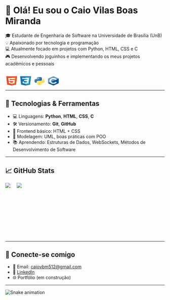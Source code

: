 # 👋 Olá! Eu sou o Caio Vilas Boas Miranda

🎓 Estudante de Engenharia de Software na Universidade de Brasília (UnB)  
💡 Apaixonado por tecnologia e programação  
💻 Atualmente focado em projetos com Python, HTML, CSS e C  
🎮 Desenvolvendo joguinhos e implementando os meus projetos acadêmicos e pessoais


<div style="display: inline_block"><br>

  <img align="center" alt="Caio-HTML" height="30" width="40" src="https://raw.githubusercontent.com/devicons/devicon/master/icons/html5/html5-original.svg">
  <img align="center" alt="Caio-CSS" height="30" width="40" src="https://raw.githubusercontent.com/devicons/devicon/master/icons/css3/css3-original.svg">
  <img align="center" alt="Caio-Python" height="30" width="40" src="https://raw.githubusercontent.com/devicons/devicon/master/icons/python/python-original.svg">
  <img align="center" alt="Caio-C" height="30" width="40" src="https://raw.githubusercontent.com/devicons/devicon/master/icons/c/c-original.svg">
  
</div>
  
---

## 🔧 Tecnologias & Ferramentas

- 💻 Linguagens: **Python**, **HTML**, **CSS**, **C**
- 🛠️ Versionamento: **Git**, **GitHub**
- 🎨 Frontend básico: HTML + CSS
- 🧠 Modelagem: UML, boas práticas com POO
- 📚 Aprendendo: Estruturas de Dados, WebSockets, Métodos de Desenvolvimento de Software

---

## 📈 GitHub Stats

<div style="display: flex; gap: 20px;">
  <img src="https://github-readme-stats.vercel.app/api?username=cvbmiranda&show_icons=true&theme=tokyonight" height="170"/>
  <img src="https://github-readme-stats.vercel.app/api/top-langs/?username=cvbmiranda&layout=compact" height="170"/>
</div>

---

## 🤝 Conecte-se comigo

- 📧 Email: caiovbm512@gmail.com
- 💼 [LinkedIn](https://www.linkedin.com/in/caio-vilas-boas-637439271/)
- 🌐 Portfólio (em construção)


---
![Snake animation](https://github.com/cvbmiranda/cvbmiranda/blob/output/github-contribution-grid-snake.svg)

